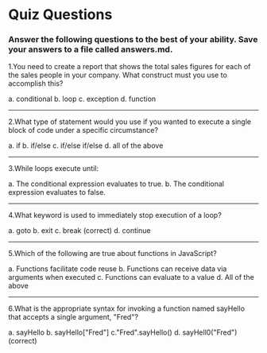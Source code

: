 # Quiz Questions

### Answer the following questions to the best of your ability. Save your answers to a file called answers.md.

1.You need to create a report that shows the total sales figures for each of the sales people in your company. What construct must you use to accomplish this?

a. conditional
b. loop
c. exception
d. function

---

2.What type of statement would you use if you wanted to execute a single block of code under a specific circumstance?

a. if
b. if/else
c. if/else if/else
d. all of the above

---

3.While loops execute until:

a. The conditional expression evaluates to true.
b. The conditional expression evaluates to false.

---

4.What keyword is used to immediately stop execution of a loop?

a. goto
b. exit
c. break (correct)
d. continue

---

5.Which of the following are true about functions in JavaScript?

a. Functions facilitate code reuse
b. Functions can receive data via arguments when executed
c. Functions can evaluate to a value
d. All of the above

---

6.What is the appropriate syntax for invoking a function named sayHello that accepts a single argument, "Fred"?

a. sayHello
b. sayHello["Fred"]
c."Fred".sayHello()
d. sayHell0("Fred") (correct)
